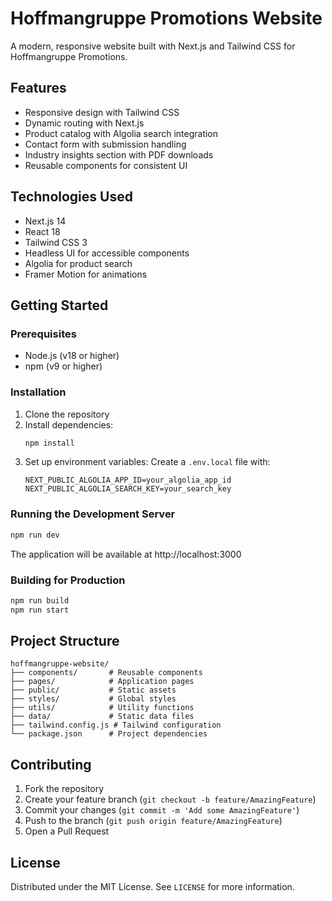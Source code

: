 # Hoffmangruppe Promotions Website

A modern, responsive website built with Next.js and Tailwind CSS for Hoffmangruppe Promotions.

## Features
- Responsive design with Tailwind CSS
- Dynamic routing with Next.js
- Product catalog with Algolia search integration
- Contact form with submission handling
- Industry insights section with PDF downloads
- Reusable components for consistent UI

## Technologies Used
- Next.js 14
- React 18
- Tailwind CSS 3
- Headless UI for accessible components
- Algolia for product search
- Framer Motion for animations

## Getting Started

### Prerequisites
- Node.js (v18 or higher)
- npm (v9 or higher)

### Installation
1. Clone the repository
2. Install dependencies:
   ```bash
   npm install
   ```
3. Set up environment variables:
   Create a `.env.local` file with:
   ```
   NEXT_PUBLIC_ALGOLIA_APP_ID=your_algolia_app_id
   NEXT_PUBLIC_ALGOLIA_SEARCH_KEY=your_search_key
   ```

### Running the Development Server
```bash
npm run dev
```
The application will be available at http://localhost:3000

### Building for Production
```bash
npm run build
npm run start
```

## Project Structure
```
hoffmangruppe-website/
├── components/       # Reusable components
├── pages/            # Application pages
├── public/           # Static assets
├── styles/           # Global styles
├── utils/            # Utility functions
├── data/             # Static data files
├── tailwind.config.js # Tailwind configuration
└── package.json      # Project dependencies
```

## Contributing
1. Fork the repository
2. Create your feature branch (`git checkout -b feature/AmazingFeature`)
3. Commit your changes (`git commit -m 'Add some AmazingFeature'`)
4. Push to the branch (`git push origin feature/AmazingFeature`)
5. Open a Pull Request

## License
Distributed under the MIT License. See `LICENSE` for more information.
